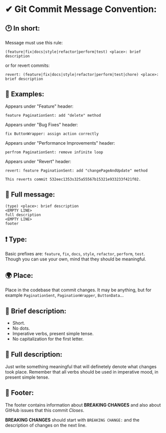 # ✔ Git Commit Message Convention:

## 🕑 In short:
Message must use this rule:
```
(feature|fix|docs|style|refactor|perform|test) <place>: brief description
```
or for revert commits:
```
revert: (feature|fix|docs|style|refactor|perform|test|chore) <place>: brief description
```

## 📝 Examples:
Appears under "Feature" header:
```
feature PaginationSent: add "delete" method
```
Appears under "Bug Fixes" header:
```
fix ButtonWrapper: assign action correctly
```
Appears under "Performance Improvements" header:
```
perfrom PaginationSent: remove infinite loop
```
Appears under "Revert" header:
```
revert: feature PaginationSent: add "changePageAndUpdate" method

This reverts commit 532eec1353s325a55567b15321e933233f421f02.
```

## 📧 Full message:
```
(type) <place>: brief description
<EMPTY LINE>
full description
<EMPTY LINE>
footer
```

## ❗ Type:
Basic prefixes are: `feature`, `fix`, `docs`, `style`, `refactor`, `perform`, `test`.
Though you can use your own, mind that they should be meaningful.

## 🌍 Place:
Place in the codebase that commit changes. It may be anything, but for example `PaginationSent`, `PaginationWrapper`, `ButtonData`...

## 📜 Brief description:
* Short.
* No dots.
* Imperative verbs, present simple tense.
* No capitalization for the first letter.

## 📕 Full description:
Just write something meaningful that will definetely denote what changes took place.
Remember that all verbs should be used in imperative mood, in present simple tense.

## 📑 Footer:
The footer contains information about **BREAKING CHANGES** and also about GitHub issues that this commit *Closes*.

**BREAKING CHANGES** should start with `BREAKING CHANGE:` and the description of changes on the next line.